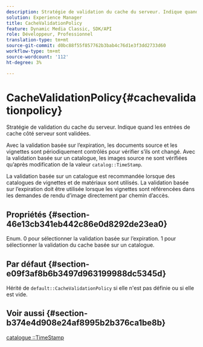 ```yaml
---
description: Stratégie de validation du cache du serveur. Indique quand les entrées de cache côté serveur sont validées.
solution: Experience Manager
title: CacheValidationPolicy
feature: Dynamic Media Classic, SDK/API
role: Développeur, Professionnel
translation-type: tm+mt
source-git-commit: d0bc88f55f857762b3bab4c76d1e3f3dd2733d60
workflow-type: tm+mt
source-wordcount: '112'
ht-degree: 3%

---
```



# CacheValidationPolicy{#cachevalidationpolicy}

Stratégie de validation du cache du serveur. Indique quand les entrées de cache côté serveur sont validées.

Avec la validation basée sur l’expiration, les documents source et les vignettes sont périodiquement contrôlés pour vérifier s’ils ont changé. Avec la validation basée sur un catalogue, les images source ne sont vérifiées qu’après modification de la valeur `catalog::TimeStamp`.

La validation basée sur un catalogue est recommandée lorsque des catalogues de vignettes et de matériaux sont utilisés. La validation basée sur l’expiration doit être utilisée lorsque les vignettes sont référencées dans les demandes de rendu d’image directement par chemin d’accès.

## Propriétés {#section-46e13cb341eb442c86e0d8292de23ea0}

Enum. 0 pour sélectionner la validation basée sur l’expiration. 1 pour sélectionner la validation du cache basée sur un catalogue.

## Par défaut {#section-e09f3af8b6b3497d963199988dc5345d}

Hérité de `default::CacheValidationPolicy` si elle n&#39;est pas définie ou si elle est vide.

## Voir aussi {#section-b374e4d908e24af8995b2b376ca1be8b}

[catalogue ::TimeStamp](../../../../../ir-api/material-cat/image-rendering-api-ref/c-ir-material-catalog/c-ir-material-data-reference/r-ir-timestamp-dataref.md#reference-6daf7973dc4f4b4e9e8165756db7c319)
